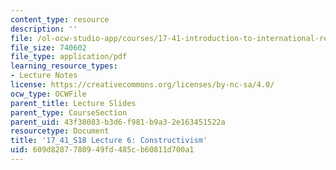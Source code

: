 ```yaml
---
content_type: resource
description: ''
file: /ol-ocw-studio-app/courses/17-41-introduction-to-international-relations-spring-2018/609d8287780949fd485cb60811d700a1_MIT17_41S18_lec6.pdf
file_size: 740602
file_type: application/pdf
learning_resource_types:
- Lecture Notes
license: https://creativecommons.org/licenses/by-nc-sa/4.0/
ocw_type: OCWFile
parent_title: Lecture Slides
parent_type: CourseSection
parent_uid: 43f38083-b3d6-f981-b9a3-2e163451522a
resourcetype: Document
title: '17_41_S18 Lecture 6: Constructivism'
uid: 609d8287-7809-49fd-485c-b60811d700a1
---
```

